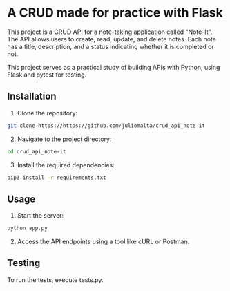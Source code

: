 # A CRUD made for practice with Flask

This project is a CRUD API for a note-taking application called "Note-It". The API allows users to create, read, update, and delete notes. Each note has a title, description, and a status indicating whether it is completed or not. 

This project serves as a practical study of building APIs with Python, using Flask and pytest for testing.

## Installation

1. Clone the repository:

  ```bash
  git clone https://https://github.com/juliomalta/crud_api_note-it
  ```

2. Navigate to the project directory:

  ```bash
  cd crud_api_note-it
  ```

3. Install the required dependencies:

  ```bash
  pip3 install -r requirements.txt
  ```

## Usage

1. Start the server:

  ```bash
  python app.py
  ```

2. Access the API endpoints using a tool like cURL or Postman. 

## Testing

To run the tests, execute tests.py.


